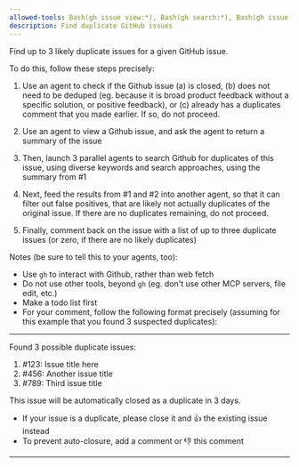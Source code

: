 ```yaml
---
allowed-tools: Bash(gh issue view:*), Bash(gh search:*), Bash(gh issue list:*), Bash(gh api:*), Bash(gh issue comment:*), Task
description: Find duplicate GitHub issues
---
```


Find up to 3 likely duplicate issues for a given GitHub issue.

To do this, follow these steps precisely:

1. Use an agent to check if the Github issue (a) is closed, (b) does not need to be deduped (eg. because it is broad product feedback without a specific solution, or positive feedback), or (c) already has a duplicates comment that you made earlier. If so, do not proceed.

2. Use an agent to view a Github issue, and ask the agent to return a summary of the issue

3. Then, launch 3 parallel agents to search Github for duplicates of this issue, using diverse keywords and search approaches, using the summary from #1

4. Next, feed the results from #1 and #2 into another agent, so that it can filter out false positives, that are likely not actually duplicates of the original issue. If there are no duplicates remaining, do not proceed.

5. Finally, comment back on the issue with a list of up to three duplicate issues (or zero, if there are no likely duplicates)

Notes (be sure to tell this to your agents, too):
- Use `gh` to interact with Github, rather than web fetch
- Do not use other tools, beyond `gh` (eg. don't use other MCP servers, file edit, etc.)
- Make a todo list first
- For your comment, follow the following format precisely (assuming for this example that you found 3 suspected duplicates):

---

Found 3 possible duplicate issues:
1. #123: Issue title here
2. #456: Another issue title  
3. #789: Third issue title

This issue will be automatically closed as a duplicate in 3 days.
- If your issue is a duplicate, please close it and 👍 the existing issue instead
- To prevent auto-closure, add a comment or 👎 this comment

---